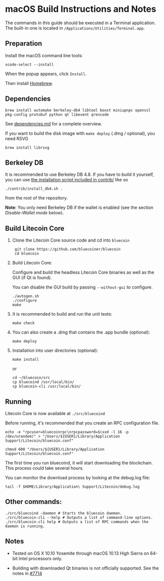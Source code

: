 macOS Build Instructions and Notes
====================================
The commands in this guide should be executed in a Terminal application.
The built-in one is located in `/Applications/Utilities/Terminal.app`.

Preparation
-----------
Install the macOS command line tools:

`xcode-select --install`

When the popup appears, click `Install`.

Then install [Homebrew](https://brew.sh).

Dependencies
----------------------

    brew install automake berkeley-db4 libtool boost miniupnpc openssl pkg-config protobuf python qt libevent qrencode

See [dependencies.md](dependencies.md) for a complete overview.

If you want to build the disk image with `make deploy` (.dmg / optional), you need RSVG

    brew install librsvg

Berkeley DB
-----------
It is recommended to use Berkeley DB 4.8. If you have to build it yourself,
you can use [the installation script included in contrib/](/contrib/install_db4.sh)
like so

```shell
./contrib/install_db4.sh .
```

from the root of the repository.

**Note**: You only need Berkeley DB if the wallet is enabled (see the section *Disable-Wallet mode* below).

Build Litecoin Core
------------------------

1. Clone the Litecoin Core source code and cd into `bluecoin`

        git clone https://github.com/bluecoiner/bluecoin
        cd bluecoin

2.  Build Litecoin Core:

    Configure and build the headless Litecoin Core binaries as well as the GUI (if Qt is found).

    You can disable the GUI build by passing `--without-gui` to configure.

        ./autogen.sh
        ./configure
        make

3.  It is recommended to build and run the unit tests:

        make check

4.  You can also create a .dmg that contains the .app bundle (optional):

        make deploy

5.  Installation into user directories (optional):

        make install

    or

        cd ~/bluecoin/src
        cp bluecoind /usr/local/bin/
        cp bluecoin-cli /usr/local/bin/

Running
-------

Litecoin Core is now available at `./src/bluecoind`

Before running, it's recommended that you create an RPC configuration file.

    echo -e "rpcuser=bluecoinrpc\nrpcpassword=$(xxd -l 16 -p /dev/urandom)" > "/Users/${USER}/Library/Application Support/Litecoin/bluecoin.conf"

    chmod 600 "/Users/${USER}/Library/Application Support/Litecoin/bluecoin.conf"

The first time you run bluecoind, it will start downloading the blockchain. This process could take several hours.

You can monitor the download process by looking at the debug.log file:

    tail -f $HOME/Library/Application\ Support/Litecoin/debug.log

Other commands:
-------

    ./src/bluecoind -daemon # Starts the bluecoin daemon.
    ./src/bluecoin-cli --help # Outputs a list of command-line options.
    ./src/bluecoin-cli help # Outputs a list of RPC commands when the daemon is running.

Notes
-----

* Tested on OS X 10.10 Yosemite through macOS 10.13 High Sierra on 64-bit Intel processors only.

* Building with downloaded Qt binaries is not officially supported. See the notes in [#7714](https://github.com/bitcoin/bitcoin/issues/7714)
